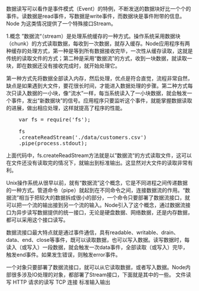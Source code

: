 数据读写可以看作是事件模式（Event）的特例，不断发送的数据块好比一个个的事件。读数据是read事件，写数据是write事件，而数据块是事件附带的信息。Node 为这类情况提供了一个特殊接口Stream。

1.概念
”数据流“（stream）是处理系统缓存的一种方式。操作系统采用数据块（chunk）的方式读取数据，每收到一次数据，就存入缓存。Node应用程序有两种缓存的处理方式，第一种是等到所有数据接收完毕，一次性从缓存读取，这就是传统的读取文件的方式；第二种是采用“数据流”的方式，收到一块数据，就读取一块，即在数据还没有接收完成时，就开始处理它。

第一种方式先将数据全部读入内存，然后处理，优点是符合直觉，流程非常自然，缺点是如果遇到大文件，要花很长时间，才能进入数据处理的步骤。第二种方式每次只读入数据的一小块，像“流水”一样，每当系统读入了一小块数据，就会触发一个事件，发出“新数据块”的信号。应用程序只要监听这个事件，就能掌握数据读取的进展，做出相应处理，这样就提高了程序的性能。
<pre>
    var fs = require('fs');

    fs
    .createReadStream('./data/customers.csv')
    .pipe(process.stdout);
</pre>

上面代码中，fs.createReadStream方法就是以”数据流“的方式读取文件，这可以在文件还没有读取完的情况下，就输出到标准输出。这显然对大文件的读取非常有利。

Unix操作系统从很早以前，就有“数据流”这个概念，它是不同进程之间传递数据的一种方式。管道命令（pipe）就起到在不同命令之间，连接数据流的作用。“数据流”相当于把较大的数据拆成很小的部分，一个命令只要部署了数据流接口，就可以把一个流的输出接到另一个流的输入。Node引入了这个概念，通过数据流接口为异步读写数据提供的统一接口，无论是硬盘数据、网络数据，还是内存数据，都可以采用这个接口读写。

数据流接口最大特点就是通过事件通信，具有readable、writable、drain、data、end、close等事件，既可以读取数据，也可以写入数据。读写数据时，每读入（或写入）一段数据，就会触发一次data事件，全部读取（或写入）完毕，触发end事件。如果发生错误，则触发error事件。

一个对象只要部署了数据流接口，就可以从它读取数据，或者写入数据。Node内部很多涉及IO处理的对象，都部署了Stream接口，下面就是其中的一些。
    文件读写
    HTTP 请求的读写
    TCP 连接
    标准输入输出
